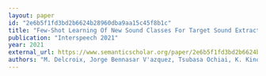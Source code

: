 ```yaml
---
layout: paper
id: "2e6b5f1fd3bd2b6624b28960dba9aa15c45f8b1c"
title: "Few-Shot Learning Of New Sound Classes For Target Sound Extraction"
publication: "Interspeech 2021"
year: 2021
external_url: https://www.semanticscholar.org/paper/2e6b5f1fd3bd2b6624b28960dba9aa15c45f8b1c
authors: "M. Delcroix, Jorge Bennasar V'azquez, Tsubasa Ochiai, K. Kinoshita, S. Araki"
---
```

